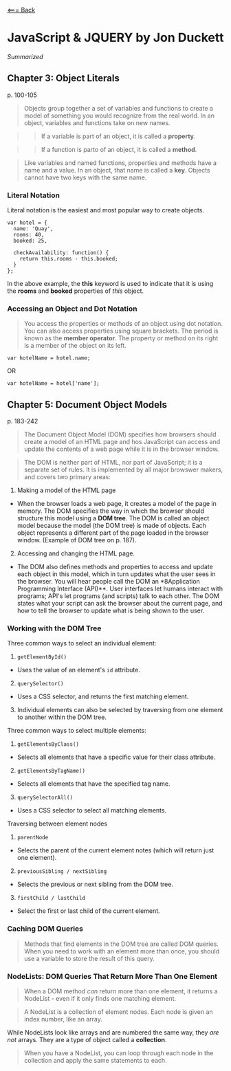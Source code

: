 [<=== Back](README.md)

# JavaScript & JQUERY by Jon Duckett
*Summarized*

## Chapter 3: Object Literals
p. 100-105

> Objects group together a set of variables and functions to create a model of something you would recognize from the real world. In an object, variables and functions take on new names.

>> If a variable is part of an object, it is called a **property**.

>> If a function is parto of an object, it is called a **method**.

> Like variables and named functions, properties and methods have a name and a value. In an object, that name is called a **key**. Objects cannot have two keys with the same name.

### Literal Notation

Literal notation is the easiest and most popular way to create objects.

```
var hotel = {
  name: 'Quay',
  rooms: 40,
  booked: 25,

  checkAvailability: function() {
    return this.rooms - this.booked;
  }
};
```

In the above example, the **this** keyword is used to indicate that it is using the **rooms** and **booked** properties of *this* object. 

### Accessing an Object and Dot Notation

> You access the properties or methods of an object using dot notation. You can also access properties using square brackets. The period is known as the **member operator**. The property or method on its right is a member of the object on its left. 

`var hotelName = hotel.name;`

OR

`var hotelName = hotel['name'];`


## Chapter 5: Document Object Models
p. 183-242

> The Document Object Model (DOM) specifies how browsers should create a model of an HTML page and hos JavaScript can access and update the contents of a web page while it is in the browser window.

> The DOM is neither part of HTML, nor part of JavaScript; it is a separate set of rules. It is implemented by all major browswer makers, and covers two primary areas:

1. Making a model of the HTML page
* When the browser loads a web page, it creates a model of the page in memory. The DOM specifies the way in which the browser should structure this model using a **DOM tree**. The DOM is called an object model because the model (the DOM tree) is made of objects. Each object represents a different part of the page loaded in the browser window. (Example of DOM tree on p. 187).
2. Accessing and changing the HTML page.
* The DOM also defines methods and properties to access and update each object in this model, which in turn updates what the user sees in the browser. You will hear people call the DOM an *8Application Programming Interface (API)**. User interfaces let humans interact with programs; API's let programs (and scripts) talk to each other. The DOM states what your script can ask the browser about the current page, and how to tell the browser to update what is being shown to the user.

### Working with the DOM Tree

Three common ways to select an individual element:
1. `getElementById()`
* Uses the value of an element's `id` attribute.
2. `querySelector()`
* Uses a CSS selector, and returns the first matching element.
3. Individual elements can also be selected by traversing from one element to another within the DOM tree.

Three common ways to select multiple elements:
1. `getElementsByClass()`
*  Selects all elements that have a specific value for their class attribute.
2. `getElementsByTagName()`
* Selects all elements that have the specified tag name.
3. `querySelectorAll()`
* Uses a CSS selector to select all matching elements.

Traversing between element nodes
1. `parentNode`
* Selects the parent of the current element notes (which will return just one element).
2. `previousSibling / nextSibling`
* Selects the previous or next sibling from the DOM tree.
3. `firstChild / lastChild`
* Select the first or last child of the current element.

### Caching DOM Queries

> Methods that find elements in the DOM tree are called DOM queries. When you need to work with an element more than once, you should use a variable to store the result of this query.

### NodeLists: DOM Queries That Return More Than One Element

> When a DOM method *can* return more than one element, it returns a NodeList - even if it only finds one matching element.

> A NodeList is a collection of element nodes. Each node is given an index number, like an array.

While NodeLists look like arrays and are numbered the same way, they *are not* arrays. They are a type of object called a **collection**.

> When you have a NodeList, you can loop through each node in the collection and apply the same statements to each.
